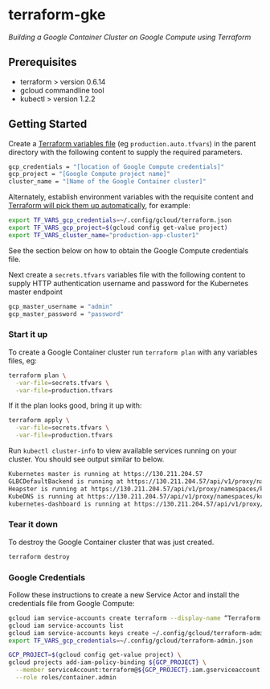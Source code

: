# terraform-gke
_Building a Google Container Cluster on Google Compute using Terraform_

## Prerequisites
*   terraform > version 0.6.14
*   gcloud commandline tool
*   kubectl > version 1.2.2

## Getting Started

Create a [Terraform variables file](https://www.terraform.io/intro/getting-started/variables.html#from-a-file) (eg `production.auto.tfvars`) in the parent directory with the following content to supply the required parameters.
```bash
gcp_credentials = "[location of Google Compute credentials]"
gcp_project = "[Google Compute project name]"
cluster_name = "[Name of the Google Container cluster]"
```

Alternately, establish environment variables with the requisite content and [Terraform will pick them up automatically](https://www.terraform.io/intro/getting-started/variables.html#from-environment-variables), for example:
```bash
export TF_VARS_gcp_credentials=~/.config/gcloud/terraform.json
export TF_VARS_gcp_project=$(gcloud config get-value project)
export TF_VARS_cluster_name="production-app-cluster1"
```
See the section below on how to obtain the Google Compute credentials file.

Next create a `secrets.tfvars` variables file with the following content to supply HTTP authentication username and password for the Kubernetes master endpoint

```bash
gcp_master_username = "admin"
gcp_master_password = "password"
```


### Start it up

To create a Google Container cluster run `terraform plan` with any variables files, eg:
```bash
terraform plan \
  -var-file=secrets.tfvars \
  -var-file=production.tfvars
```

If it the plan looks good, bring it up with:
```bash
terraform apply \
  -var-file=secrets.tfvars \
  -var-file=production.tfvars
```

Run `kubectl cluster-info` to view available services running on your cluster. You should see output similar to below.
```bash
Kubernetes master is running at https://130.211.204.57
GLBCDefaultBackend is running at https://130.211.204.57/api/v1/proxy/namespaces/kube-system/services/default-http-backend
Heapster is running at https://130.211.204.57/api/v1/proxy/namespaces/kube-system/services/heapster
KubeDNS is running at https://130.211.204.57/api/v1/proxy/namespaces/kube-system/services/kube-dns
kubernetes-dashboard is running at https://130.211.204.57/api/v1/proxy/namespaces/kube-system/services/kubernetes-dashboard
```

### Tear it down

To destroy the Google Container cluster that was just created.
```bash
terraform destroy
```

### Google Credentials

Follow these instructions to create a new Service Actor and install the credentials file from Google Compute:

```bash
gcloud iam service-accounts create terraform --display-name “Terraform Container Admin
gcloud iam service-accounts list
gcloud iam service-accounts keys create ~/.config/gcloud/terraform-admin.json
export TF_VARS_gcp_credentials=~/.config/gcloud/terraform-admin.json
```
```bash
GCP_PROJECT=$(gcloud config get-value project) \
gcloud projects add-iam-policy-binding ${GCP_PROJECT} \
  --member serviceAccount:terraform@${GCP_PROJECT}.iam.gserviceaccount.com \
  --role roles/container.admin
```
